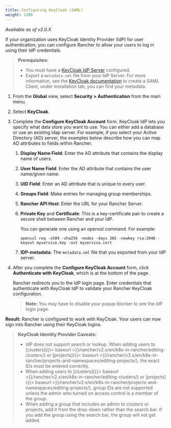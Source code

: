 ```yaml
---
title: Configuring KeyCloak (SAML)
weight: 1200
---
```

_Available as of v2.0.X_

If your organization uses KeyCloak Identity Provider (IdP) for user authentication, you can configure Rancher to allow your users to log in using their IdP credentials.

>**Prerequisites:**
>
>- You must have a [KeyCloak IdP Server](https://www.keycloak.org/docs/3.2/server_installation/index.html) configured.
>- Export a `metadata.xml` file from your IdP Server. For more information, see the [KeyCloak documentation](https://www.keycloak.org/docs/3.2/server_admin/topics/clients/client-saml.html) to create a SAML Client, under Installation tab, you can find your metadata.

1.	From the **Global** view, select **Security > Authentication** from the main menu.

1.	Select **KeyCloak**.

1.	Complete the **Configure KeyCloak Account** form. KeyCloak IdP lets you specify what data store you want to use. You can either add a database or use an existing ldap server. For example, if you select your Active Directory (AD) server, the examples below describe how you can map AD attributes to fields within Rancher.
	
    1. **Display Name Field**: Enter the AD attribute that contains the display name of users.

	1. **User Name Field**: Enter the AD attribute that contains the user name/given name.
	
    1. **UID Field**: Enter an AD attribute that is unique to every user.
	
    1. **Groups Field**: Make entries for managing group memberships.
	
    1. **Rancher API Host**: Enter the URL for your Rancher Server.

	1. **Private Key** and **Certificate**: This is a key-certificate pair to create a secure shell between Rancher and your IdP. 
    
        You can generate one using an openssl command. For example:
    
        ```
        openssl req -x509 -sha256 -nodes -days 365 -newkey rsa:2048 -keyout myservice.key -out myservice.cert
        ```
    1. **IDP-metadata**: The `metadata.xml` file that you exported from your IdP server.

 
1. After you complete the **Configure KeyCloak Account** form, click **Authenticate with KeyCloak**, which is at the bottom of the page. 

    Rancher redirects you to the IdP login page. Enter credentials that authenticate with KeyCloak IdP to validate your Rancher KeyCloak configuration.

    >**Note:** You may have to disable your popup blocker to see the IdP login page.

**Result:** Rancher is configured to work with KeyCloak. Your users can now sign into Rancher using their KeyCloak logins.

>**KeyCloak Identity Provider Caveats:** 
>
>- IdP does not support search or lookup. When adding users to [clusters]({{< baseurl >}}/rancher/v2.x/en/k8s-in-rancher/editing-clusters/) or [projects]({{< baseurl >}}/rancher/v2.x/en/k8s-in-rancher/projects-and-namespaces/editing-projects/), the exact IDs must be entered correctly.
>- When adding users to [clusters]({{< baseurl >}}/rancher/v2.x/en/k8s-in-rancher/editing-clusters/) or [projects]({{< baseurl >}}/rancher/v2.x/en/k8s-in-rancher/projects-and-namespaces/editing-projects/), group IDs are not supported unless the admin who turned on access control is a member of the group.
>- When adding a group that includes an admin to clusters or projects, add it from the drop-down rather than the search bar. If you add the group using the search bar, the group will not get added.